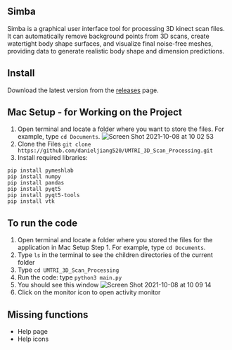 ## Simba
Simba is a graphical user interface tool for processing 3D kinect scan files. It can automatically remove background points from 3D scans, create watertight body shape surfaces, and visualize final noise-free meshes, providing data to generate realistic body shape and dimension predictions. 

## Install
Download the latest version from the [releases](https://github.com/danieljiang520/UMTRI_3D_Scan_Processing/releases) page.

## Mac Setup - for Working on the Project
1. Open terminal and locate a folder where you want to store the files. For example, type ```cd Documents```.
![Screen Shot 2021-10-08 at 10 02 53](https://user-images.githubusercontent.com/71047773/136570679-fb029f7a-6c15-49b9-aed7-663cd9e4f6c6.png)
2. Clone the Files ```git clone https://github.com/danieljiang520/UMTRI_3D_Scan_Processing.git```
4. Install required libraries: 
```
pip install pymeshlab
pip install numpy
pip install pandas
pip install pyqt5
pip install pyqt5-tools
pip install vtk
```
## To run the code
1. Open terminal and locate a folder where you stored the files for the application in Mac Setup Step 1. For example, type ```cd Documents```.
2. Type ```ls``` in the terminal to see the children directories of the current folder
3. Type ```cd UMTRI_3D_Scan_Processing```
4. Run the code: type ```python3 main.py```
5. You should see this window
![Screen Shot 2021-10-08 at 10 09 14](https://user-images.githubusercontent.com/71047773/136571692-2f0d567a-9927-4147-8fff-16169e12e52c.png)
6. Click on the monitor icon to open activity monitor

## Missing functions
- Help page
- Help icons
